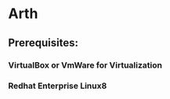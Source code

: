 # Arth
## Prerequisites:

### VirtualBox or VmWare for Virtualization

### Redhat Enterprise Linux8


